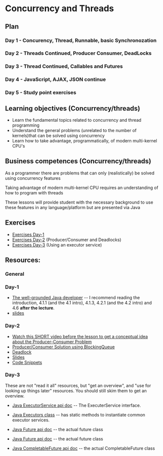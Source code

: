 # Concurrency and Threads

## Plan

### Day 1 - Concurency, Thread, Runnable, basic Synchronozation

### Day 2 - Threads Continued, Producer Consumer, DeadLocks

### Day 3 - Thread Continued, Callables and Futures

### Day 4 - JavaScript, AJAX, JSON continue

### Day 5 - Study point exercises

## Learning objectives (Concurrency/threads)
- Learn the fundamental topics related to concurrency and thread programming
- Understand the general problems (unrelated to the number of kernels)that can be solved using concurrency
- Learn how to take advantage, programmatically, of modern multi-kernel CPU's

## Business competences (Concurrency/threads)

As a programmer there are problems that can only (realistically) be solved using concurrency features

Taking advantage of modern multi-kernel CPU requires an understanding of how to program with threads

These lessons will provide student with the necessary background to use these features in any language/platform but are presented via Java


## Exercises 
- [Exercises Day-1](https://docs.google.com/document/d/1zezTIruAiSkhhNCRHJh4EYOcf_mgMblGs6U_XmQ3vp4/edit?usp=sharing)
- [Exercises Day-2](https://docs.google.com/document/d/1A3rBzbbppVZKx-YrGJKWdgsWKs8xNrTR2BeG7zVu6hg/edit?usp=sharing) (Producer/Consumer and Deadlocks)
- [Exercises Day-3](https://docs.google.com/document/d/1AkC59GQm5sbwWpKkideE9kI9KmbscIwKOygn9b_FJMU/edit?usp=sharing) (Using an executor service)

## Resources: 

### General

### Day-1

* [The well-grounded Java developer](https://manning-content.s3.amazonaws.com/download/e/15b9513-9763-41e7-9178-5cded4d02996/TWGJD_sample_ch04.pdf) -- I recommend reading the introduction, 4.1.1 (and the 4.1 intro), 4.1.3, 4.2.1 (and the 4.2 intro) and 4.6 **after the lecture**.
* [slides](https://docs.google.com/presentation/d/1BInXQP497r0TLDH7xUP7Oc06LcHXHkU58IocN-g3djo/edit?usp=sharing)


### Day-2

- [Watch this SHORT video before the lesson to get a conceptual idea about the Producer-Consumer Problem](https://www.youtube.com/watch?v=VXJSJ6c3ZIs)
- [Producer/Consumer Solution using BlockingQueue](http://www.java67.com/2015/12/producer-consumer-solution-using-blocking-queue-java.html)
- [Deadlock](https://en.wikipedia.org/wiki/Deadlock)
- [Slides](https://docs.google.com/presentation/d/1GVBy3TSMdaFfSZphN79utRxk1koPO8i9NuNoCX3lKNs/edit?usp=sharing)
- [Code Snippets](https://docs.google.com/document/d/1UwsbhJWybxGbCzWB-pYp8VLeJdGwYsxlsAJvpinZGlc/edit?usp=sharing)

### Day-3
These are not "read it all" resources, but "get an overview", and "use for
looking up things later" resources. You should still skim them to get an
overview.

* [Java ExecutorService api doc](https://docs.oracle.com/javase/8/docs/api/java/util/concurrent/ExecutorService.html#submit(java.util.concurrent.Callable)) -- The ExecuterService interface.
* [Java Executors class](https://docs.oracle.com/javase/8/docs/api/java/util/concurrent/Executors.html) -- has static methods to instantiate common executor services.
* [Java Future api doc](https://docs.oracle.com/javase/7/docs/api/java/util/concurrent/Future.html) -- the actual future class
* [Java Future api doc](https://docs.oracle.com/javase/7/docs/api/java/util/concurrent/Future.html) -- the actual future class

* [Java CompletableFuture api doc](https://docs.oracle.com/javase/8/docs/api/java/util/concurrent/CompletableFuture.html) -- the actual CompletableFuture class
